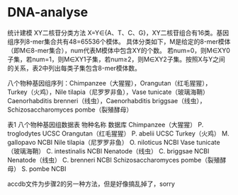 # DNA-analyse
统计建模
XY二核苷分类方法
X=Y∈{A、T、C、G}，XY二核苷组合有16类。基因组序列8-mer集合共有48=65536个模体。
具体分类如下，M是给定的8-mer模体（即M∈8-mer集合），num代表M模体中包含XY的个数。
若num=0，则M∈XY0子集，若num=1，则M∈XY1子集，若num≥2，则M∈XY2子集。按照X与Y之间的关系，表2中列出每类子集包含8-mer模体数。

八个物种基因组序列：Chimpanzee（大猩猩），Orangutan（红毛猩猩），Turkey（火鸡），Nile tilapia（尼罗罗非鱼），Vase tunicate（玻璃海鞘）
Caenorhabditis brenneri（线虫），Caenorhabditis briggsae（线虫），Schizosaccharomyces pombe（裂殖酵母）

表1  八个物种基因组数据表
物种名称	数据库
Chimpanzee（大猩猩）	P. troglodytes	UCSC
Orangutan（红毛猩猩）	P. abelii	UCSC
Turkey（火鸡）	M. gallopavo	NCBI
Nile tilapia（尼罗罗非鱼）	O. niloticus	NCBI
Vase tunicate（玻璃海鞘）	C. intestinalis	NCBI
Nenatode（线虫）	C. briggsae	NCBI
Nenatode（线虫）	C. brenneri	NCBI
Schizosaccharomyces pombe（裂殖酵母）	S. pombe	NCBI


accdb文件为步骤2的另一种方法，但是好像搞乱掉了，sorry
